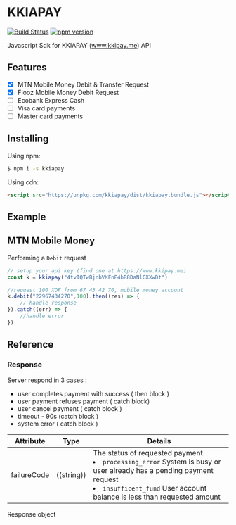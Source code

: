 # KKIAPAY

[![Build Status](https://travis-ci.org/kkiapay/js-sdk.svg?branch=master)](https://travis-ci.org/kkiapay/js-sdk)
[![npm version](https://img.shields.io/npm/v/kkiapay.svg)](https://www.npmjs.com/package/kkiapay)

Javascript Sdk for KKIAPAY (www.kkipay.me) API

## Features

- [x] MTN Mobile Money Debit & Transfer Request
- [x] Flooz Mobile Money Debit Request
- [ ] Ecobank Express Cash
- [ ] Visa card payments
- [ ] Master card payments

## Installing

Using npm:

```bash
$ npm i -s kkiapay
```

Using cdn:

```html
<script src="https://unpkg.com/kkiapay/dist/kkiapay.bundle.js"></script>
```

## Example

## MTN Mobile Money 

Performing a `Debit` request 

```js
// setup your api key (find one at https://www.kkipay.me)
const k = kkiapay("4tvIQTwBjnbVKFnP4bR8DaNlGXXwDt")

//request 100 XOF from 67 43 42 70, mobile money account
k.debit("22967434270",100).then((res) => {
    // handle response
}).catch((err) => {
    //handle error
})
```

## Reference

### Response
Server respond in 3 cases : 
  - user completes payment with success ( then block  ) 
  - user payment refuses payment ( catch block)
  - user cancel payment  ( catch block )
  - timeout - 90s  (catch block )
  - system error ( catch block )

<table>
  <thead>
    <tr>
      <th>Attribute</th>
      <th>Type</th>
      <th>Details</th>
    </tr>
  </thead>
  <tbody>
    <tr>
      <td>failureCode</td>
      <td>((string))</td>
      <td>The status of requested payment                                                               <li> <code>processing_error</code>  System is busy or user already has a pending payment request</li> <li><code>insufficent_fund</code> User account balance is less than requested amount</li>
      </td> 
   </tr>
  </tbody>
</table>

Response object
